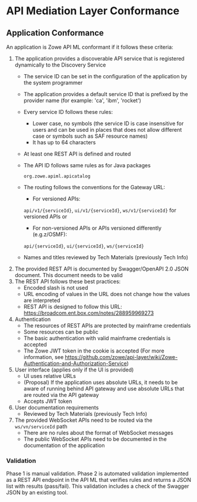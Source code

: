 # API Mediation Layer Conformance

## Application Conformance

An application is Zowe API ML conformant if it follows these criteria:

1. The application provides a discoverable API service that is registered dynamically to the Discovery Service
   - The service ID can be set in the configuration of the application by the system programmer
   - The application provides a default service ID that is prefixed by the provider name (for example: 'ca', 'ibm', 'rocket')
   - Every service ID follows these rules:
     - Lower case, no symbols (the service ID is case insensitive for users and can be used in places that does not allow different case or symbols such as SAF resource names)
     - It has up to 64 characters
   - At least one REST API is defined and routed
   - The API ID follows same rules as for Java packages
     
      `org.zowe.apiml.apicatalog`
      
   - The routing follows the conventions for the Gateway URL:
     - For versioned APIs:
     
      `api/v1/{serviceId}`, `ui/v1/{serviceId}`, `ws/v1/{serviceId}` for versioned APIs or
     - For non-versioned APIs or APIs versioned differently (e.g.z/OSMF):
     
      `api/{serviceId}`, `ui/{serviceId}`, `ws/{serviceId}` 
   - Names and titles reviewed by Tech Materials (previously Tech Info) 
2. The provided REST API is documented by Swagger/OpenAPI 2.0 JSON document. This document needs to be valid
3. The REST API follows these best practices:
   - Encoded slash is not used
   - URL encoding of values in the URL does not change how the values are interpreted 
   - REST API is designed to follow this URL: https://broadcom.ent.box.com/notes/288959969273
4. Authentication
   - The resources of REST APIs are protected by mainframe credentials
   - Some resources can be public
   - The basic authentication with valid mainframe credentials is accepted
   - The Zowe JWT token in the cookie is accepted (For more information, see https://github.com/zowe/api-layer/wiki/Zowe-Authentication-and-Authorization-Service)
5. User interface (applies only if the UI is provided)
   - UI uses relative URLs
   - (Proposal) If the application uses absolute URLs, it needs to be aware of running behind API gateway and use absolute URLs that are routed via the API gateway
   - Accepts JWT token
6. User documentation requirements
   - Reviewed by Tech Materials (previously Tech Info)  
7. The provided WebSocket APIs need to be routed via the `ws/vn/serviceId` path
   - There are no rules about the format of WebSocket messages
   - The public WebSocket APIs need to be documented in the documentation of the application

### Validation 

Phase 1 is manual validation. Phase 2 is automated validation implemented as a REST API endpoint in the API ML that verifies rules and returns a JSON list with results (pass/fail). This validation includes a check of the Swagger JSON by an existing tool.
